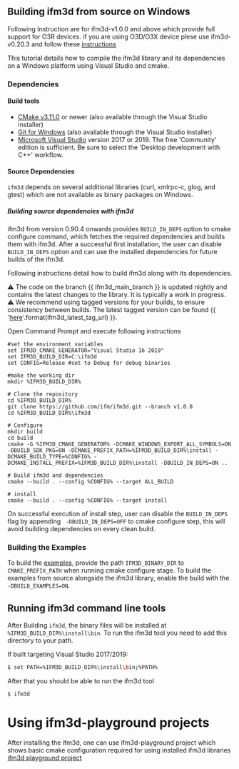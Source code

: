 
## Building ifm3d from source on Windows

Following Instruction are for ifm3d-v1.0.0 and above which provide full support for O3R devices. if you are using O3D/O3X device plese use ifm3d-v0.20.3
and follow these [instructions](https://github.com/ifm/ifm3d/blob/legacy/doc/windows.md)


This tutorial details how to compile the ifm3d library and its dependencies on
a Windows platform using Visual Studio and cmake.

### Dependencies

#### Build tools

* [CMake v3.11.0](http://www.cmake.org) or newer (also available through the
Visual Studio installer)
* [Git for Windows](https://gitforwindows.org) (also available through the
Visual Studio installer)
* [Microsoft Visual Studio](https://www.visualstudio.com)
version 2017 or 2019. The free 'Community' edition is sufficient. Be
sure to select the 'Desktop development with C++' workflow.

#### Source Dependencies

`ifm3d` depends on several additional libraries (curl, xmlrpc-c, glog, and
gtest) which are not available as binary packages on Windows.

##### Building source dependencies with ifm3d

ifm3d from version 0.90.4 onwards provides ```BUILD_IN_DEPS``` option to cmake configure command,
which fetches the required dependencies and builds them with ifm3d. After a successful first installation, the
user can disable `BUILD_IN_DEPS` option and can use the installed dependencies for future builds of the ifm3d.

Following instructions detail how to build ifm3d along with its dependencies.

⚠ The code on the branch {{ ifm3d_main_branch }} is updated nightly and contains the latest changes to the library. It is typically a work in progress.   
⚠ We recommend using tagged versions for your builds, to ensure consistency between builds. The latest tagged version can be found {{ '[here]({})'.format(ifm3d_latest_tag_url) }}.

Open Command Prompt and execute following instructions

```
#set the environment variables
set IFM3D_CMAKE_GENERATOR="Visual Studio 16 2019"
set IFM3D_BUILD_DIR=C:\ifm3d
set CONFIG=Release #set to Debug for debug binaries

#make the working dir
mkdir %IFM3D_BUILD_DIR%

# Clone the repository
cd %IFM3D_BUILD_DIR%
git clone https://github.com/ifm/ifm3d.git --branch v1.0.0
cd %IFM3D_BUILD_DIR%\ifm3d

# Configure
mkdir build
cd build
cmake -G %IFM3D_CMAKE_GENERATOR% -DCMAKE_WINDOWS_EXPORT_ALL_SYMBOLS=ON -DBUILD_SDK_PKG=ON -DCMAKE_PREFIX_PATH=%IFM3D_BUILD_DIR%\install -DCMAKE_BUILD_TYPE=%CONFIG% -DCMAKE_INSTALL_PREFIX=%IFM3D_BUILD_DIR%\install -DBUILD_IN_DEPS=ON ..

# Build ifm3d and dependencies
cmake --build . --config %CONFIG% --target ALL_BUILD

# install
cmake --build . --config %CONFIG% --target install
```
On successful execution of install step, user can disable the `BUILD_IN_DEPS` flag by appending
``` -DBUILD_IN_DEPS=OFF``` to cmake configure step, this will avoid building dependencies on every clean build.

### Building the Examples

To build the [examples](https://ifm3d.com/sphinx-doc/build/html/ifm3d/doc/sphinx/content/examples/index.html), provide the path `IFM3D_BINARY_DIR` to `CMAKE_PREFIX_PATH` when running cmake configure stage. 
To build the examples from source alongside the ifm3d library, enable the build with the `-DBUILD_EXAMPLES=ON`.

## Running ifm3d command line tools
After Building `ifm3d`, the binary files will be installed at
``%IFM3D_BUILD_DIR%\install\bin``. To run the ifm3d tool you need to add this
directory to your path.

If built targeting Visual Studio 2017/2019:
```bash
$ set PATH=%IFM3D_BUILD_DIR%\install\bin;%PATH%
```

After that you should be able to run the ifm3d tool
```bash 
$ ifm3d
```

# Using ifm3d-playground projects

After installing the ifm3d, one can use ifm3d-playground project which shows basic cmake configuration required for using 
installed ifm3d libraries [ifm3d playground project](../../examples/o3r/ifm3d_playground/README.html)
